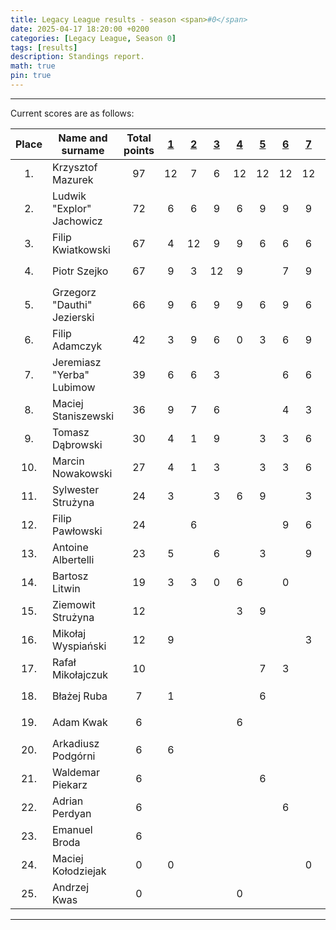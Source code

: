 ```yaml
---
title: Legacy League results - season <span>#0</span>
date: 2025-04-17 18:20:00 +0200
categories: [Legacy League, Season 0]
tags: [results]
description: Standings report.
math: true
pin: true
---
```


---

Current scores are as follows:

|   Place   | Name and surname            | Total points | [1][league-0-1] | [2][league-0-2] | [3][league-0-3] | [4][league-0-4] | [5][league-0-5] | [6][league-0-6] | [7][league-0-7] | [8][league-0-8] | [9][league-0-9] | [10][league-0-10] |
|:---------:|-----------------------------|:------------:|:---------------:|:---------------:|:---------------:|:---------------:|:---------------:|:---------------:|:---------------:|:---------------:|:---------------:|:-----------------:|
| $$ 1. $$  | Krzysztof Mazurek           |   $$ 97 $$   |       12        |        7        |        6        |       12        |       12        |       12        |       12        |       12        |       12        |         6         |
| $$ 2. $$  | Ludwik "Explor" Jachowicz   |   $$ 72 $$   |        6        |        6        |        9        |        6        |        9        |        9        |        9        |        9        |        9        |         9         |
| $$ 3. $$  | Filip Kwiatkowski           |   $$ 67 $$   |        4        |       12        |        9        |        9        |        6        |        6        |        6        |        9        |        6        |         9         |
| $$ 4. $$  | Piotr Szejko                |   $$ 67 $$   |        9        |        3        |       12        |        9        |                 |        7        |        9        |        9        |        9        |                   |
| $$ 5. $$  | Grzegorz "Dauthi" Jezierski |   $$ 66 $$   |        9        |        6        |        9        |        9        |        6        |        9        |        6        |        6        |        6        |                   |
| $$ 6. $$  | Filip Adamczyk              |   $$ 42 $$   |        3        |        9        |        6        |        0        |        3        |        6        |        9        |        0        |        6        |         3         |
| $$ 7. $$  | Jeremiasz "Yerba" Lubimow   |   $$ 39 $$   |        6        |        6        |        3        |                 |                 |        6        |        6        |        6        |        6        |         6         |
| $$ 8. $$  | Maciej Staniszewski         |   $$ 36 $$   |        9        |        7        |        6        |                 |                 |        4        |        3        |        6        |        1        |                   |
| $$ 9. $$  | Tomasz Dąbrowski            |   $$ 30 $$   |        4        |        1        |        9        |                 |        3        |        3        |        6        |                 |        4        |                   |
| $$ 10. $$ | Marcin Nowakowski           |   $$ 27 $$   |        4        |        1        |        3        |                 |        3        |        3        |        6        |        4        |        3        |                   |
| $$ 11. $$ | Sylwester Strużyna          |   $$ 24 $$   |        3        |                 |        3        |        6        |        9        |                 |        3        |                 |                 |         3         |
| $$ 12. $$ | Filip Pawłowski             |   $$ 24 $$   |                 |        6        |                 |                 |                 |        9        |        6        |        3        |                 |         6         |
| $$ 13. $$ | Antoine Albertelli          |   $$ 23 $$   |        5        |                 |        6        |                 |        3        |                 |        9        |                 |                 |         6         |
| $$ 14. $$ | Bartosz Litwin              |   $$ 19 $$   |        3        |        3        |        0        |        6        |                 |        0        |                 |        1        |        6        |                   |
| $$ 15. $$ | Ziemowit Strużyna           |   $$ 12 $$   |                 |                 |                 |        3        |        9        |                 |                 |                 |                 |                   |
| $$ 16. $$ | Mikołaj Wyspiański          |   $$ 12 $$   |        9        |                 |                 |                 |                 |                 |        3        |                 |                 |                   |
| $$ 17. $$ | Rafał Mikołajczuk           |   $$ 10 $$   |                 |                 |                 |                 |        7        |        3        |                 |                 |                 |                   |
| $$ 18. $$ | Błażej Ruba                 |   $$ 7 $$    |        1        |                 |                 |                 |        6        |                 |                 |                 |                 |                   |
| $$ 19. $$ | Adam Kwak                   |   $$ 6 $$    |                 |                 |                 |        6        |                 |                 |                 |                 |                 |                   |
| $$ 20. $$ | Arkadiusz Podgórni          |   $$ 6 $$    |        6        |                 |                 |                 |                 |                 |                 |                 |                 |                   |
| $$ 21. $$ | Waldemar Piekarz            |   $$ 6 $$    |                 |                 |                 |                 |        6        |                 |                 |                 |                 |         3         |
| $$ 22. $$ | Adrian Perdyan              |   $$ 6 $$    |                 |                 |                 |                 |                 |        6        |                 |                 |                 |                   |
| $$ 23. $$ | Emanuel Broda               |   $$ 6 $$    |                 |                 |                 |                 |                 |                 |                 |        6        |                 |                   |
| $$ 24. $$ | Maciej Kołodziejak          |   $$ 0 $$    |        0        |                 |                 |                 |                 |                 |        0        |                 |                 |                   |
| $$ 25. $$ | Andrzej Kwas                |   $$ 0 $$    |                 |                 |                 |        0        |                 |                 |                 |                 |                 |                   |

[league-0-1]: ../Legacy-League-0-1
[league-0-2]: ../Legacy-League-0-2
[league-0-3]: ../Legacy-League-0-3
[league-0-4]: ../Legacy-League-0-4
[league-0-5]: ../Legacy-League-0-5
[league-0-6]: ../Legacy-League-0-6
[league-0-7]: ../Legacy-League-0-7
[league-0-8]: ../Legacy-League-0-8
[league-0-9]: ../Legacy-League-0-9
[league-0-10]: ../Legacy-League-0-10

---
